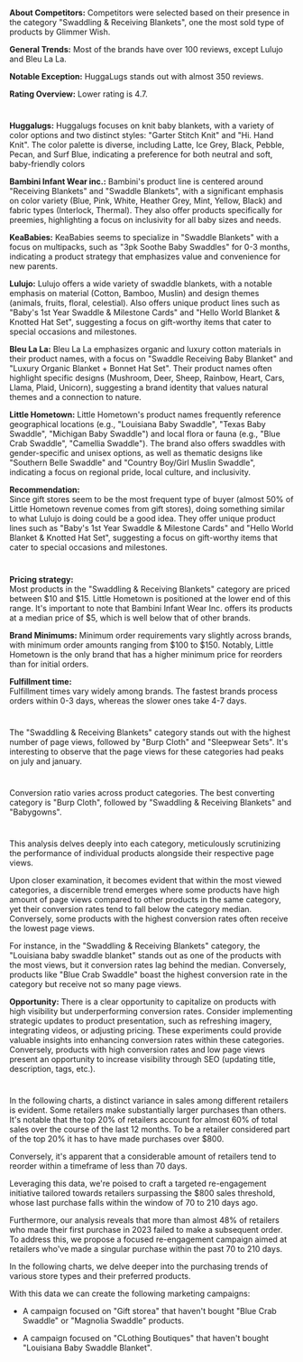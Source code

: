 
<!-- Competitors: Review analysis -->
#

__About Competitors:__ Competitors were selected based on their presence in the category "Swaddling & Receiving Blankets", one the most sold type of products by Glimmer Wish.

__General Trends:__ Most of the brands have over 100 reviews, except Lulujo and Bleu La La.

__Notable Exception:__ HuggaLugs stands out with almost 350 reviews.

__Rating Overview:__ Lower rating is 4.7.

#

<!-- Competitors: Product optimization analysis -->

# 

__Huggalugs:__ 
Huggalugs focuses on knit baby blankets, with a variety of color options and two distinct styles: "Garter Stitch Knit" and "Hi. Hand Knit". The color palette is diverse, including Latte, Ice Grey, Black, Pebble, Pecan, and Surf Blue, indicating a preference for both neutral and soft, baby-friendly colors

__Bambini Infant Wear inc.:__ 
Bambini's product line is centered around "Receiving Blankets" and "Swaddle Blankets", with a significant emphasis on color variety (Blue, Pink, White, Heather Grey, Mint, Yellow, Black) and fabric types (Interlock, Thermal). They also offer products specifically for preemies, highlighting a focus on inclusivity for all baby sizes and needs.

__KeaBabies:__ 
KeaBabies seems to specialize in "Swaddle Blankets" with a focus on multipacks, such as "3pk Soothe Baby Swaddles" for 0-3 months, indicating a product strategy that emphasizes value and convenience for new parents.

__Lulujo:__ 
Lulujo offers a wide variety of swaddle blankets, with a notable emphasis on material (Cotton, Bamboo, Muslin) and design themes (animals, fruits, floral, celestial). Also offers unique product lines such as "Baby's 1st Year Swaddle & Milestone Cards" and "Hello World Blanket & Knotted Hat Set", suggesting a focus on gift-worthy items that cater to special occasions and milestones.

__Bleu La La:__ 
Bleu La La emphasizes organic and luxury cotton materials in their product names, with a focus on "Swaddle Receiving Baby Blanket" and "Luxury Organic Blanket + Bonnet Hat Set". Their product names often highlight specific designs (Mushroom, Deer, Sheep, Rainbow, Heart, Cars, Llama, Plaid, Unicorn), suggesting a brand identity that values natural themes and a connection to nature.

__Little Hometown:__ 
Little Hometown's product names frequently reference geographical locations (e.g., "Louisiana Baby Swaddle", "Texas Baby Swaddle", "Michigan Baby Swaddle") and local flora or fauna (e.g., "Blue Crab Swaddle", "Camellia Swaddle"). The brand also offers swaddles with gender-specific and unisex options, as well as thematic designs like "Southern Belle Swaddle" and "Country Boy/Girl Muslin Swaddle", indicating a focus on regional pride, local culture, and inclusivity.

__Recommendation:__  
Since gift stores seem to be the most frequent type of buyer (almost 50% of Little Hometown revenue comes from gift stores), doing something similar to what Lulujo is doing could be a good idea. They offer unique product lines such as "Baby's 1st Year Swaddle & Milestone Cards" and "Hello World Blanket & Knotted Hat Set", suggesting a focus on gift-worthy items that cater to special occasions and milestones.

# 

<!-- Competitors: Competitor pricing, minimum order and fulfillment analysis -->

__Pricing strategy:__  
Most products in the "Swaddling & Receiving Blankets" category are priced between \$10 and \$15. Little Hometown is positioned at the lower end of this range. It's important to note that Bambini Infant Wear Inc. offers its products at a median price of \$5, which is well below that of other brands.

__Brand Minimums:__ 
Minimum order requirements vary slightly across brands, with minimum order amounts ranging from \$100 to \$150. Notably, Little Hometown is the only brand that has a higher minimum price for reorders than for initial orders.

__Fulfillment time:__   
Fulfillment times vary widely among brands. The fastest brands process orders within 0-3 days, whereas the slower ones take 4-7 days.


#

<!-- Product: page views by category last 12 months -->

# 

The "Swaddling & Receiving Blankets" category stands out with the highest number of page views, followed by "Burp Cloth" and "Sleepwear Sets". It's interesting to observe that the page views for these categories had peaks on july and january.

# 

<!-- Product: conversion by category -->

# 

Conversion ratio varies across product categories. The best converting category is "Burp Cloth", followed by "Swaddling & Receiving Blankets" and "Babygowns".


#

<!-- Product: conversion by product -->

# 

This analysis delves deeply into each category, meticulously scrutinizing the performance of individual products alongside their respective page views.

Upon closer examination, it becomes evident that within the most viewed categories, a discernible trend emerges where some products have high amount of page views compared to other products in the same category, yet their conversion rates tend to fall below the category median. Conversely, some products with the highest conversion rates often receive the lowest page views.

For instance, in the "Swaddling & Receiving Blankets" category, the "Louisiana baby swaddle blanket" stands out as one of the products with the most views, but it conversion rates lag behind the median.
Conversely, products like "Blue Crab Swaddle" boast the highest conversion rate in the category but receive not so many page views.

__Opportunity:__ There is a clear opportunity to capitalize on products with high visibility but underperforming conversion rates. Consider implementing strategic updates to product presentation, such as refreshing imagery, integrating videos, or adjusting pricing. These experiments could provide valuable insights into enhancing conversion rates within these categories. Conversely, products with high conversion rates and low page views present an opportunity to increase visibility through SEO (updating title, description, tags, etc.).

#

<!-- Email marketing: Campaign ideas -->

In the following charts, a distinct variance in sales among different retailers is evident. Some retailers make substantially larger purchases than others. It's notable that the top 20% of retailers account for almost 60% of total sales over the course of the last 12 months. To be a retailer considered part of the top 20% it has to have made purchases over \$800.

Conversely, it's apparent that a considerable amount of retailers tend to reorder within a timeframe of less than 70 days.

Leveraging this data, we're poised to craft a targeted re-engagement initiative tailored towards retailers surpassing the \$800 sales threshold, whose last purchase falls within the window of 70 to 210 days ago.

Furthermore, our analysis reveals that more than almost 48% of retailers who made their first purchase in 2023 failed to make a subsequent order. To address this, we propose a focused re-engagement campaign aimed at retailers who've made a singular purchase within the past 70 to 210 days.

<!-- Email marketing: Campaign ideas type store -->


In the following charts, we delve deeper into the purchasing trends of various store types and their preferred products.

With this data we can create the following marketing campaigns:

- A campaign focused on "Gift storea"  that haven't bought "Blue Crab Swaddle" or "Magnolia Swaddle" products.

- A campaign focused on "CLothing Boutiques" that haven't bought "Louisiana Baby Swaddle Blanket".



<!-- end -->
